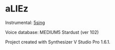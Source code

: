 
# aLIEz

Instrumental: [5sing](http://5sing.kugou.com/bz/2570255.html)

Voice database: MEDIUM5 Stardust (ver 102)

Project created with Synthesizer V Studio Pro 1.6.1.
